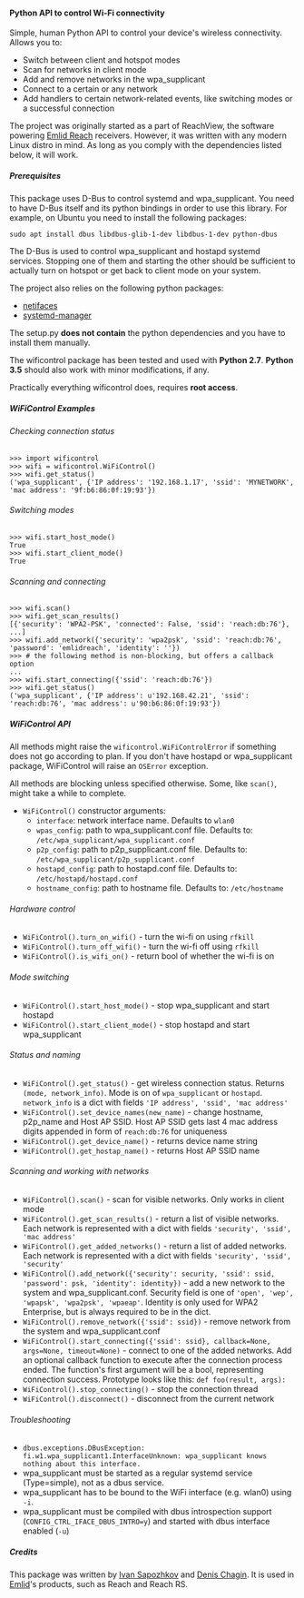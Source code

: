 #### Python API to control Wi-Fi connectivity

Simple, human Python API to control your device's wireless connectivity. Allows you to:

* Switch between client and hotspot modes
* Scan for networks in client mode
* Add and remove networks in the wpa_supplicant
* Connect to a certain or any network
* Add handlers to certain network-related events, like switching modes or a successful connection

The project was originally started as a part of ReachView, the software powering [Emlid Reach](https://emlid.com/reachrs/) receivers. However, it was written with any modern Linux distro in mind. As long as you comply with the dependencies listed below, it will work.

##### Prerequisites

This package uses D-Bus to control systemd and wpa_supplicant. You need to have D-Bus itself and its python bindings in order to use this library. For example, on Ubuntu you need to install the following packages:

`sudo apt install dbus libdbus-glib-1-dev libdbus-1-dev python-dbus`

The D-Bus is used to control wpa_supplicant and hostapd systemd services. Stopping one of them and starting the other should be sufficient to actually turn on hotspot or get back to client mode on your system.

The project also relies on the following python packages:

* [netifaces](https://pypi.python.org/pypi/netifaces)
* [systemd-manager](https://github.com/emlid/systemd-manager)

The setup.py **does not contain** the python dependencies and you have to install them manually.

The wificontrol package has been tested and used with **Python 2.7**.
**Python 3.5** should also work with minor modifications, if any.

Practically everything wificontrol does, requires **root access**.

##### WiFiControl Examples

###### Checking connection status

```
>>> import wificontrol
>>> wifi = wificontrol.WiFiControl()
>>> wifi.get_status()
('wpa_supplicant', {'IP address': '192.168.1.17', 'ssid': 'MYNETWORK', 'mac address': '9f:b6:86:0f:19:93'})
```

###### Switching modes

```
>>> wifi.start_host_mode()
True
>>> wifi.start_client_mode()
True
```

###### Scanning and connecting

```
>>> wifi.scan()
>>> wifi.get_scan_results()
[{'security': 'WPA2-PSK', 'connected': False, 'ssid': 'reach:db:76'}, ...]
>>> wifi.add_network({'security': 'wpa2psk', 'ssid': 'reach:db:76', 'password': 'emlidreach', 'identity': ''})
>>> # the following method is non-blocking, but offers a callback option
...
>>> wifi.start_connecting({'ssid': 'reach:db:76'})
>>> wifi.get_status()
('wpa_supplicant', {'IP address': u'192.168.42.21', 'ssid': 'reach:db:76', 'mac address': u'90:b6:86:0f:19:93'})
```

##### WiFiControl API

All methods might raise the `wificontrol.WiFiControlError` if something does not go according to plan.
If you don't have hostapd or wpa_supplicant package, WiFiControl will raise an `OSError` exception.

All methods are blocking unless specified otherwise. Some, like `scan()`, might take a while to complete.

* `WiFiControl()` constructor arguments:
    * `interface`: network interface name. Defaults to `wlan0`
    * `wpas_config`: path to wpa_supplicant.conf file. Defaults to: `/etc/wpa_supplicant/wpa_supplicant.conf`
    * `p2p_config`: path to p2p_supplicant.conf file. Defaults to: `/etc/wpa_supplicant/p2p_supplicant.conf`
    * `hostapd_config`: path to hostapd.conf file. Defaults to: `/etc/hostapd/hostapd.conf`
    * `hostname_config`: path to hostname file. Defaults to: `/etc/hostname`

###### Hardware control

* `WiFiControl().turn_on_wifi()` - turn the wi-fi on using `rfkill`
* `WiFiControl().turn_off_wifi()` - turn the wi-fi off using `rfkill`
* `WiFiControl().is_wifi_on()` - return bool of whether the wi-fi is on

###### Mode switching

* `WiFiControl().start_host_mode()` - stop wpa_supplicant and start hostapd
* `WiFiControl().start_client_mode()` - stop hostapd and start wpa_supplicant

###### Status and naming

* `WiFiControl().get_status()` - get wireless connection status. Returns `(mode, network_info)`. Mode is on of `wpa_supplicant` or `hostapd`. `network_info` is a dict with fields `'IP address', 'ssid', 'mac address'`
* `WiFiControl().set_device_names(new_name)` - change hostname, p2p_name and Host AP SSID. Host AP SSID gets last 4 mac address digits appended in form of `reach:db:76` for uniqueness
* `WiFiControl().get_device_name()` - returns device name string
* `WiFiControl().get_hostap_name()` - returns Host AP SSID name

###### Scanning and working with networks

* `WiFiControl().scan()` - scan for visible networks. Only works in client mode
* `WiFiControl().get_scan_results()` - return a list of visible networks. Each network is represented with a dict with fields `'security', 'ssid', 'mac address'`
* `WiFiControl().get_added_networks()` - return a list of added networks. Each network is represented with a dict with fields `'security', 'ssid', 'security'`
* `WiFiControl().add_network({'security': security, 'ssid': ssid, 'password': psk, 'identity': identity})` - add a new network to the system and wpa_supplicant.conf. Security field is one of `'open', 'wep', 'wpapsk', 'wpa2psk', 'wpaeap'`. Identity is only used for WPA2 Enterprise, but is always required to be in the dict.
* `WiFiControl().remove_network({'ssid': ssid})` - remove network from the system and wpa_supplicant.conf
* `WiFiControl().start_connecting({'ssid': ssid}, callback=None, args=None, timeout=None)` - connect to one of the added networks. Add an optional callback function to execute after the connection process ended. The function's first argument will be a bool, representing connection success. Prototype looks like this: `def foo(result, args):`
* `WiFiControl().stop_connecting()` - stop the connection thread
* `WiFiControl().disconnect()` - disconnect from the current network

###### Troubleshooting
* `dbus.exceptions.DBusException: fi.w1.wpa_supplicant1.InterfaceUnknown: wpa_supplicant knows nothing about this interface.`
 * wpa_supplicant must be started as a regular systemd service (Type=simple), not as a dbus service.
 * wpa_supplicant has to be bound to the WiFi interface (e.g. wlan0) using `-i`.
 * wpa_supplicant must be compiled with dbus introspection support (`CONFIG_CTRL_IFACE_DBUS_INTRO=y`) and started with dbus interface enabled (`-u`)


##### Credits

This package was written by [Ivan Sapozhkov](https://github.com/isapozhkov) and [Denis Chagin](https://github.com/merindorium). It is used in [Emlid](https://emlid.com)'s products, such as Reach and Reach RS.
